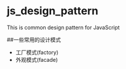 # js_design_pattern
This is common design pattern for JavaScript

##一些常用的设计模式

+ 工厂模式(factory)
+ 外观模式(facade)
